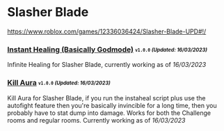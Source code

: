# Slasher Blade
https://www.roblox.com/games/12336036424/Slasher-Blade-UPD#!/

### [Instant Healing (Basically Godmode)](/Scripts/instaheal.lua.lua) <sub><sup>`v1.0.0` *(Updated: 16/03/2023)*</sup></sub>
Infinite Healing for Slasher Blade, currently working as of *16/03/2023*

### [Kill Aura](/Scripts/killaura.lua) <sub><sup>`v1.0.0` *(Updated: 16/03/2023)*</sup></sub>
Kill Aura for Slasher Blade, if you run the instaheal script plus use the autofight feature then you're basically invincible for a long time, then you probably have to stat dump into damage. Works for both the Challenge rooms and regular rooms. Currently working as of *16/03/2023*
